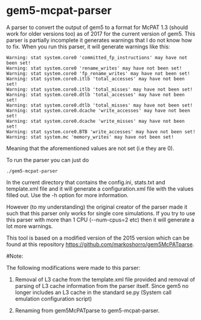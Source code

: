 # gem5-mcpat-parser
A parser to convert the output of gem5 to a format for McPAT 1.3 (should work for older versions too) as of 2017 for the current version of gem5. This parser is partially incomplete it generates warnings that I do not know how to fix. When you run this parser, it will generate warnings like this:

	Warning: stat system.core0 'committed_fp_instructions' may have not been set!
	Warning: stat system.core0 'rename_writes' may have not been set!
	Warning: stat system.core0 'fp_rename_writes' may have not been set!
	Warning: stat system.core0.itlb 'total_accesses' may have not been set!
	Warning: stat system.core0.itlb 'total_misses' may have not been set!
	Warning: stat system.core0.dtlb 'total_accesses' may have not been set!
	Warning: stat system.core0.dtlb 'total_misses' may have not been set!
	Warning: stat system.core0.dcache 'write_accesses' may have not been set!
	Warning: stat system.core0.dcache 'write_misses' may have not been set!
	Warning: stat system.core0.BTB 'write_accesses' may have not been set!
	Warning: stat system.mc 'memory_writes' may have not been set!

Meaning that the aforementioned values are not set (i.e they are 0). 

To run the parser you can just do

	./gem5-mcpat-parser

In the current directory that contains the config.ini, stats.txt and template.xml file and it will generate a configuration.xml file with the values filled out. Use the -h option for more information.

However (to my understanding) the original creator of the parser made it such that this parser only works for single core simulations. If you try to use this parser with more than 1 CPU (--num-cpus=2 etc) then it will generate a lot more warnings.

This tool is based on a modified version of the 2015 version which can be found at this repository https://github.com/markoshorro/gem5McPATparse.

#Note:

The following modifications were made to this parser:

1) Removal of L3 cache from the template.xml file provided and removal of parsing of L3 cache information from the parser itself. Since gem5 no longer includes an L3 cache in the standard se.py (System call emulation configuration script) 

2) Renaming from gem5McPATparse to gem5-mcpat-parser.


